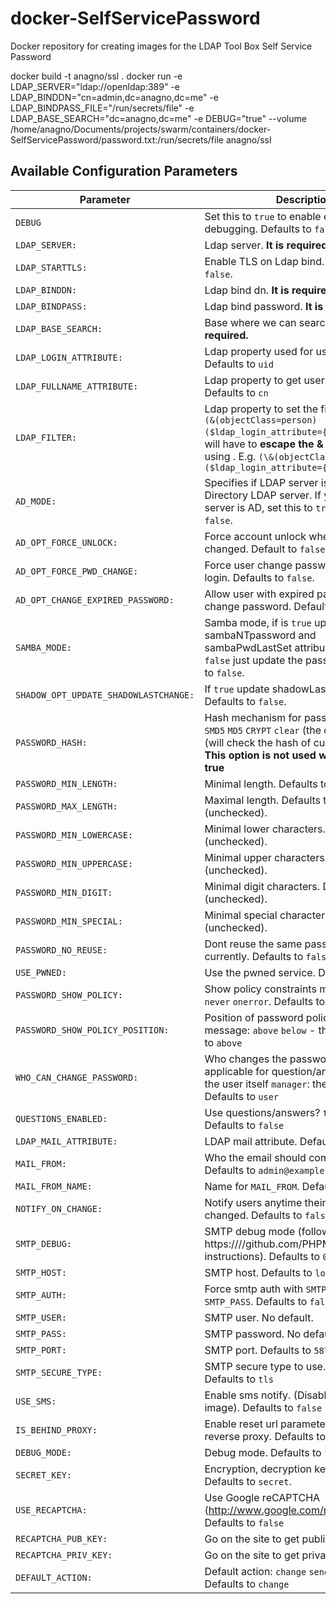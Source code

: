 # docker-SelfServicePassword
Docker repository for creating images for the LDAP Tool Box Self Service Password



docker build -t anagno/ssl .
docker run -e LDAP_SERVER="ldap://openldap:389" -e LDAP_BINDDN="cn=admin,dc=anagno,dc=me" -e LDAP_BINDPASS_FILE="/run/secrets/file" -e LDAP_BASE_SEARCH="dc=anagno,dc=me" -e DEBUG="true" --volume /home/anagno/Documents/projects/swarm/containers/docker-SelfServicePassword/password.txt:/run/secrets/file anagno/ssl

## Available Configuration Parameters
| Parameter | Description |
|-----------|-------------|
| `DEBUG` | Set this to `true` to enable entrypoint debugging. Defaults to `false`. |
| `LDAP_SERVER: ` | Ldap server. **It is required.** |
| `LDAP_STARTTLS: ` | Enable TLS on Ldap bind. Defaults to `false`. |
| `LDAP_BINDDN: ` | Ldap bind dn. **It is required.** |
| `LDAP_BINDPASS: ` | Ldap bind password. **It is required.** |
| `LDAP_BASE_SEARCH: ` | Base where we can search for users. **It is required.** |
| `LDAP_LOGIN_ATTRIBUTE: ` | Ldap property used for user searching. Defaults to `uid` |
| `LDAP_FULLNAME_ATTRIBUTE: ` | Ldap property to get user fullname. Defaults to `cn` |
| `LDAP_FILTER: ` | Ldap property to set the filter. Defaults to `(&(objectClass=person)($ldap_login_attribute={login}))`. You will have to **escape the & character** by using \. E.g. `(\&(objectClass=person)($ldap_login_attribute={login}))` |
| `AD_MODE: ` | Specifies if LDAP server is Active Directory LDAP server. If your LDAP server is AD, set this to `true`. Defaults to `false`. |
| `AD_OPT_FORCE_UNLOCK: ` | Force account unlock when password is changed.  Default to `false`.|
| `AD_OPT_FORCE_PWD_CHANGE: ` | Force user change password at next login.  Defaults to `false`. |
| `AD_OPT_CHANGE_EXPIRED_PASSWORD: ` | Allow user with expired password to change password. Defaults to `false`. |
| `SAMBA_MODE: ` | Samba mode, if is `true` update sambaNTpassword and sambaPwdLastSet attributes too; if is `false` just update the password. Defaults to `false`. |
| `SHADOW_OPT_UPDATE_SHADOWLASTCHANGE: ` | If `true` update shadowLastChange.  Defaults to `false`. |
| `PASSWORD_HASH: ` |  Hash mechanism for password: `SSHA` `SHA` `SMD5` `MD5` `CRYPT` `clear` (the default) `auto` (will check the hash of current password)  **This option is not used with ad_mode = true** |
| `PASSWORD_MIN_LENGTH: ` | Minimal length. Defaults to `0` (unchecked). |
| `PASSWORD_MAX_LENGTH: ` | Maximal length. Defaults to `0` (unchecked). |
| `PASSWORD_MIN_LOWERCASE: ` | Minimal lower characters. Defaults to `0` (unchecked).  |
| `PASSWORD_MIN_UPPERCASE: ` | Minimal upper characters. Defaults to `0` (unchecked).  |
| `PASSWORD_MIN_DIGIT: ` | Minimal digit characters. Defaults to `0` (unchecked).  |
| `PASSWORD_MIN_SPECIAL: ` | Minimal special characters. Defaults to `0` (unchecked).  |
| `PASSWORD_NO_REUSE: ` | Dont reuse the same password as currently. Defaults to `false`. |
| `USE_PWNED: ` | Use the pwned service. Defaults to `false`. |
| `PASSWORD_SHOW_POLICY: ` | Show policy constraints message: `always` `never` `onerror`. Defaults to `never` |
| `PASSWORD_SHOW_POLICY_POSITION: ` | Position of password policy constraints message: `above` `below` - the form. Defaults to `above` |
| `WHO_CAN_CHANGE_PASSWORD: ` | Who changes the password?  Also applicable for question/answer save `user`: the user itself `manager`: the above binddn. Defaults to `user` |
| `QUESTIONS_ENABLED: ` | Use questions/answers?  `true` or `false`. Defaults to `false` |
| `LDAP_MAIL_ATTRIBUTE: ` | LDAP mail attribute. Defaults to `mail` |
| `MAIL_FROM: ` | Who the email should come from. Defaults to `admin@example.com` |
| `MAIL_FROM_NAME: ` | Name for `MAIL_FROM`. Defaults to `No Reply`|
| `NOTIFY_ON_CHANGE: ` | Notify users anytime their password is changed. Defaults to `false` |
| `SMTP_DEBUG: ` | SMTP debug mode (following https:////github.com/PHPMailer/PHPMailer instructions). Defaults to `0` |
| `SMTP_HOST: ` | SMTP host. Defaults to `localhost`. |
| `SMTP_AUTH: ` | Force smtp auth with `SMTP_USER` and `SMTP_PASS`. Defaults to `false` |
| `SMTP_USER: ` | SMTP user. No default. |
| `SMTP_PASS: ` | SMTP password. No default. |
| `SMTP_PORT: ` | SMTP port. Defaults to `587` |
| `SMTP_SECURE_TYPE: ` | SMTP secure type to use. `ssl` or `tls`. Defaults to `tls` |
| `USE_SMS: ` | Enable sms notify. (Disabled on this image). Defaults to `false` |
| `IS_BEHIND_PROXY: ` | Enable reset url parameter to accept reverse proxy. Defaults to `false`  |
| `DEBUG_MODE: ` | Debug mode. Defaults to `false`. |
| `SECRET_KEY: ` | Encryption, decryption keyphrase. Defaults to `secret`. |
| `USE_RECAPTCHA: ` | Use Google reCAPTCHA (http://www.google.com/recaptcha). Defaults to `false` |
| `RECAPTCHA_PUB_KEY: ` | Go on the site to get public key |
| `RECAPTCHA_PRIV_KEY: ` | Go on the site to get private key |
| `DEFAULT_ACTION: ` | Default action: `change` `sendtoken` `sendsms`. Defaults to `change` |